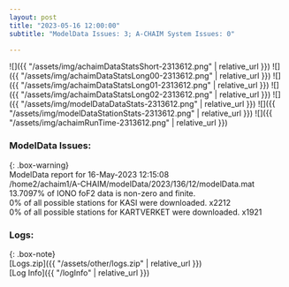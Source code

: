 ```yaml
---
layout: post
title: "2023-05-16 12:00:00"
subtitle: "ModelData Issues: 3; A-CHAIM System Issues: 0"

---
```


![]({{ "/assets/img/achaimDataStatsShort-2313612.png" | relative_url }})
![]({{ "/assets/img/achaimDataStatsLong00-2313612.png" | relative_url }})
![]({{ "/assets/img/achaimDataStatsLong01-2313612.png" | relative_url }})
![]({{ "/assets/img/achaimDataStatsLong02-2313612.png" | relative_url }})
![]({{ "/assets/img/modelDataDataStats-2313612.png" | relative_url }})
![]({{ "/assets/img/modelDataStationStats-2313612.png" | relative_url }})
![]({{ "/assets/img/achaimRunTime-2313612.png" | relative_url }})


### ModelData Issues:  
  
{: .box-warning}  
 ModelData report for 16-May-2023 12:15:08   
 /home2/achaim1/A-CHAIM/modelData/2023/136/12/modelData.mat   
 13.7097% of IONO foF2 data is non-zero and finite.   
 0% of all possible stations for KASI were downloaded. x2212   
 0% of all possible stations for KARTVERKET were downloaded. x1921   
  


### Logs:  
  
{: .box-note}  
[Logs.zip]({{ "/assets/other/logs.zip" | relative_url }})  
[Log Info]({{ "/logInfo" | relative_url }})  
